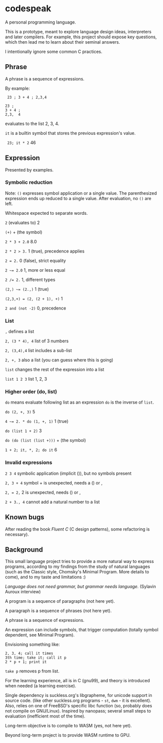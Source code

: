 # codespeak
A personal programming language.

This is a prototype, meant to explore language design ideas, interpreters and later compilers.
For example, this project should expose key questions, which then lead me to learn about their seminal answers.

I intentionally ignore some common C practices. 

## Phrase

A phrase is a sequence of expressions.

By example:

` 23 ; 3 + 4 ; 2,3,4` 

``` 
23 ;
3 + 4 ;
2,3,  4
```
evaluates to the list 2, 3, 4.

`it` is a builtin symbol that stores the previous expression's value.

` 23; it * 2` 46

## Expression

Presented by examples.

### Symbolic reduction

Note: `()` expresses symbol application or a single value.
The parenthesized expression ends up reduced to a single value.
After evaluation, no `()` are left.

Whitespace expected to separate words.

`2` (evaluates to) 2

`(+)` + (the symbol)

`2 * 3 + 2.0` 8.0 

`2 * 2 > 3.` 1 (true), precedence applies

`2 = 2.` 0 (false), strict equality

`2 ~= 2.0` 1, more or less equal

`2 /= 2.` 1, different types

`(2,) ~= (2.,)` 1 (true)

`(2,3,+) = (2, (2 + 1), +)` 1

`2 and (not -2)` 0, precedence

### List

`,` defines a list

`2, (3 * 4), 4` list of 3 numbers

`2, (3,4),4` list includes a sub-list

`2, +, 3` also a list (you can guess where this is going)

`list` changes the rest of the expression into a list

`list 1 2 3` list 1, 2, 3

### Higher order (do, list)

`do` means evaluate following list as an expression
`do` is the inverse of `list`.

`do (2, +, 3)` 5

`4 ~= 2. * do (1, +, 1)` 1 (true)

`do (list 1 + 2)` 3

`do (do (list (list +)))` + (the symbol)

`1 + 2; it, *, 2; do it` 6 

### Invalid expressions

`2 3 4` symbolic application (implicit ()), but no symbols present

`2, 3 + 4` symbol + is unexpected, needs a () or ,

`2, = 2,` 2 is unexpected, needs () or ,

`2 + 3., 4` cannot add a natural number to a list

## Known bugs

After reading the book *Fluent C* (C design patterns), some refactoring is necessary).


## Background

This small language project tries to provide a more natural way to express programs, 
according to my findings from the study of natural languages 
(such as the Classic style, Chomsky's Minimal Program. More details to come),
and to my taste and limitations :)

*Language does not need grammar, but grammar needs language.* (Sylavin Auroux interview)

A program is a sequence of paragraphs (not here yet).

A paragraph is a sequence of phrases (not here yet).

A phrase is a sequence of expressions.

An expression can include symbols, that trigger computation (totally symbol dependent, see Minimal Program).

Envisioning something like:

```
2, 3, 4; call it times 
3th time; take it; call it p 
2 * p + 1; print it
```

`take p` removes p from list.

For the learning experience, all is in C (gnu99), and theory is introduced when needed (a learning exercise).

Single dependency is suckless.org's libgrapheme, for unicode support in source code.
(like other suckless.org programs - `st`, `dwm` - it is excellent).
Also, relies on one of FreeBSD's specific libc function (so, probably does not compile on GNU/Linux).
Inspired by nanopass; several small steps to evaluation (inefficient most of the time).

Long-term objective is to compile to WASM (yes, not here yet).

Beyond long-term project is to provide WASM runtime to GPU.

